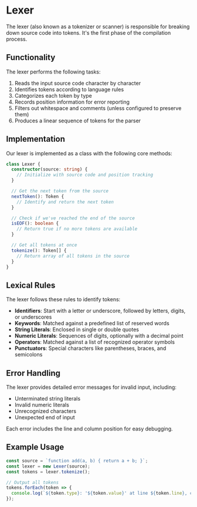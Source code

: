 # Lexer

The lexer (also known as a tokenizer or scanner) is responsible for breaking down source code into tokens. It's the first phase of the compilation process.

## Functionality

The lexer performs the following tasks:

1. Reads the input source code character by character
2. Identifies tokens according to language rules
3. Categorizes each token by type
4. Records position information for error reporting
5. Filters out whitespace and comments (unless configured to preserve them)
6. Produces a linear sequence of tokens for the parser

## Implementation

Our lexer is implemented as a class with the following core methods:

```typescript
class Lexer {
  constructor(source: string) {
    // Initialize with source code and position tracking
  }

  // Get the next token from the source
  nextToken(): Token {
    // Identify and return the next token
  }

  // Check if we've reached the end of the source
  isEOF(): boolean {
    // Return true if no more tokens are available
  }

  // Get all tokens at once
  tokenize(): Token[] {
    // Return array of all tokens in the source
  }
}
```

## Lexical Rules

The lexer follows these rules to identify tokens:

- **Identifiers**: Start with a letter or underscore, followed by letters, digits, or underscores
- **Keywords**: Matched against a predefined list of reserved words
- **String Literals**: Enclosed in single or double quotes
- **Numeric Literals**: Sequences of digits, optionally with a decimal point
- **Operators**: Matched against a list of recognized operator symbols
- **Punctuators**: Special characters like parentheses, braces, and semicolons

## Error Handling

The lexer provides detailed error messages for invalid input, including:

- Unterminated string literals
- Invalid numeric literals
- Unrecognized characters
- Unexpected end of input

Each error includes the line and column position for easy debugging.

## Example Usage

```typescript
const source = `function add(a, b) { return a + b; }`;
const lexer = new Lexer(source);
const tokens = lexer.tokenize();

// Output all tokens
tokens.forEach(token => {
  console.log(`${token.type}: '${token.value}' at line ${token.line}, column ${token.column}`);
});
```
